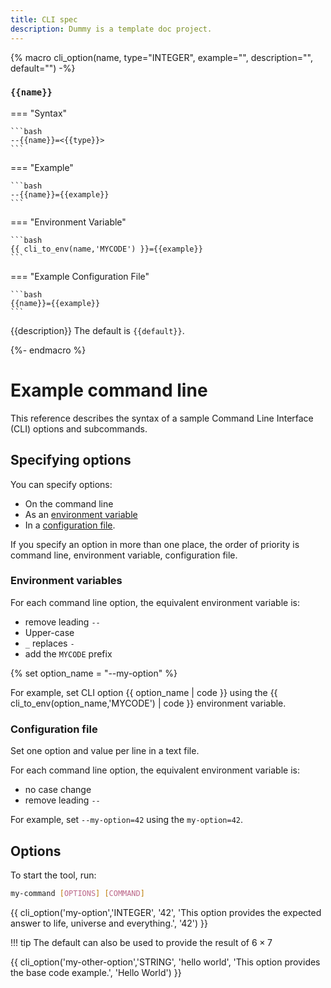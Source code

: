 ```yaml
---
title: CLI spec
description: Dummy is a template doc project.
---
```


{% macro cli_option(name, type="INTEGER", example="", description="", default="") -%}

### `{{name}}`

=== "Syntax"

    ```bash
    --{{name}}=<{{type}}>
    ```

=== "Example"

    ```bash
    --{{name}}={{example}}
    ```

=== "Environment Variable"

    ```bash
    {{ cli_to_env(name,'MYCODE') }}={{example}}
    ```

=== "Example Configuration File"

    ```bash
    {{name}}={{example}}
    ```

{{description}}
The default is `{{default}}`.

{%- endmacro %}

# Example command line

This reference describes the syntax of a sample Command Line Interface (CLI) options
and subcommands.

## Specifying options

You can specify options:

* On the command line
* As an [environment variable](#environment-variables)
* In a [configuration file](#configuration-file).

If you specify an option in more than one place, the order of priority is command line, environment
variable, configuration file.

### Environment variables

For each command line option, the equivalent environment variable is:

* remove leading `--`
* Upper-case
* `_` replaces `-`
* add the `MYCODE` prefix

{% set option_name = "--my-option" %}

For example, set CLI option {{ option_name | code }} using the {{ cli_to_env(option_name,'MYCODE') | code }} environment variable.

### Configuration file

Set one option and value per line in a text file.

For each command line option, the equivalent environment variable is:

* no case change
* remove leading `--`

For example, set `--my-option=42` using the `my-option=42`.

## Options

To start the tool, run:

```bash
my-command [OPTIONS] [COMMAND]
```

{{ cli_option('my-option','INTEGER', '42', 'This option provides the expected answer to life, universe and everything.', '42') }}

!!! tip
    The default can also be used to provide the result of $6 \times 7$

{{ cli_option('my-other-option','STRING', 'hello world', 'This option provides the base code example.', 'Hello World') }}
